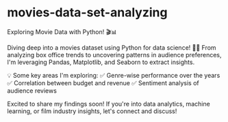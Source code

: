 # movies-data-set-analyzing
Exploring Movie Data with Python! 🎬📊

Diving deep into a movies dataset using Python for data science! 🧑‍💻 From analyzing box office trends to uncovering patterns in audience preferences, I'm leveraging Pandas, Matplotlib, and Seaborn to extract insights.

💡 Some key areas I'm exploring:
✅ Genre-wise performance over the years
✅ Correlation between budget and revenue
✅ Sentiment analysis of audience reviews

Excited to share my findings soon! If you're into data analytics, machine learning, or film industry insights, let's connect and discuss!
